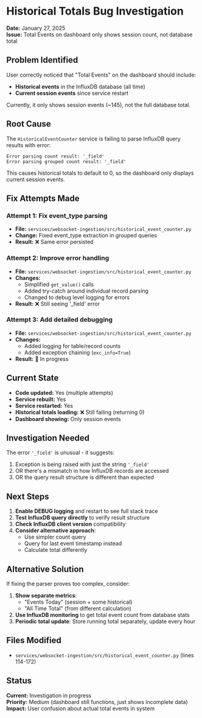 # Historical Totals Bug Investigation

**Date:** January 27, 2025  
**Issue:** Total Events on dashboard only shows session count, not database total

## Problem Identified

User correctly noticed that "Total Events" on the dashboard should include:
- **Historical events** in the InfluxDB database (all time)
- **Current session events** since service restart

Currently, it only shows session events (~145), not the full database total.

## Root Cause

The `HistoricalEventCounter` service is failing to parse InfluxDB query results with error:
```
Error parsing count result: '_field'
Error parsing grouped count result: '_field'
```

This causes historical totals to default to 0, so the dashboard only displays current session events.

## Fix Attempts Made

### Attempt 1: Fix event_type parsing
- **File:** `services/websocket-ingestion/src/historical_event_counter.py`
- **Change:** Fixed event_type extraction in grouped queries
- **Result:** ❌ Same error persisted

### Attempt 2: Improve error handling
- **File:** `services/websocket-ingestion/src/historical_event_counter.py`
- **Changes:** 
  - Simplified `get_value()` calls
  - Added try-catch around individual record parsing
  - Changed to debug level logging for errors
- **Result:** ❌ Still seeing '_field' error

### Attempt 3: Add detailed debugging
- **File:** `services/websocket-ingestion/src/historical_event_counter.py`
- **Changes:**
  - Added logging for table/record counts
  - Added exception chaining (`exc_info=True`)
- **Result:** 🔄 In progress

## Current State

- **Code updated:** Yes (multiple attempts)
- **Service rebuilt:** Yes
- **Service restarted:** Yes
- **Historical totals loading:** ❌ Still failing (returning 0)
- **Dashboard showing:** Only session events

## Investigation Needed

The error `'_field'` is unusual - it suggests:
1. Exception is being raised with just the string `'_field'`
2. OR there's a mismatch in how InfluxDB records are accessed
3. OR the query result structure is different than expected

## Next Steps

1. **Enable DEBUG logging** and restart to see full stack trace
2. **Test InfluxDB query directly** to verify result structure
3. **Check InfluxDB client version** compatibility
4. **Consider alternative approach**:
   - Use simpler count query
   - Query for last event timestamp instead
   - Calculate total differently

## Alternative Solution

If fixing the parser proves too complex, consider:
1. **Show separate metrics**: 
   - "Events Today" (session + some historical)
   - "All Time Total" (from different calculation)
2. **Use InfluxDB monitoring** to get total event count from database stats
3. **Periodic total update**: Store running total separately, update every hour

## Files Modified

- `services/websocket-ingestion/src/historical_event_counter.py` (lines 114-172)

## Status

**Current:** Investigation in progress  
**Priority:** Medium (dashboard still functions, just shows incomplete data)  
**Impact:** User confusion about actual total events in system

